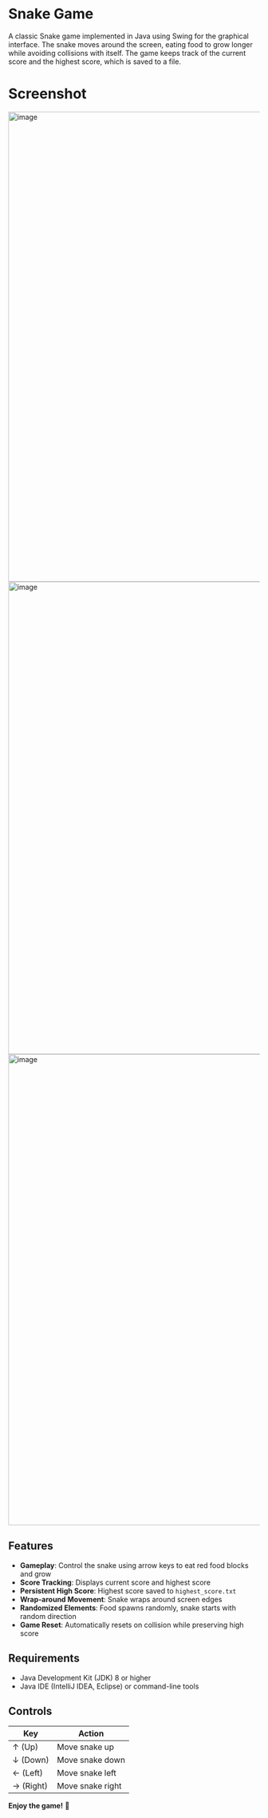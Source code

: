 # Snake Game

A classic Snake game implemented in Java using Swing for the graphical interface. The snake moves around the screen, eating food to grow longer while avoiding collisions with itself. The game keeps track of the current score and the highest score, which is saved to a file.

# Screenshot
<img width="1208" height="941" alt="image" src="https://github.com/user-attachments/assets/6ae01b1e-4677-4eed-9f19-edbee4defa5f" />
<img width="1201" height="946" alt="image" src="https://github.com/user-attachments/assets/3e7e493c-6f36-43e6-af23-30d17854a543" />
<img width="1197" height="943" alt="image" src="https://github.com/user-attachments/assets/008d8603-af98-4b30-b4da-bc92f81d4df3" />




## Features

- **Gameplay**: Control the snake using arrow keys to eat red food blocks and grow
- **Score Tracking**: Displays current score and highest score
- **Persistent High Score**: Highest score saved to `highest_score.txt`
- **Wrap-around Movement**: Snake wraps around screen edges
- **Randomized Elements**: Food spawns randomly, snake starts with random direction
- **Game Reset**: Automatically resets on collision while preserving high score

## Requirements

- Java Development Kit (JDK) 8 or higher
- Java IDE (IntelliJ IDEA, Eclipse) or command-line tools


## Controls

| Key        | Action         |
|------------|----------------|
| ↑ (Up)     | Move snake up  |
| ↓ (Down)   | Move snake down|
| ← (Left)   | Move snake left|
| → (Right)  | Move snake right|


**Enjoy the game!** 🐍
